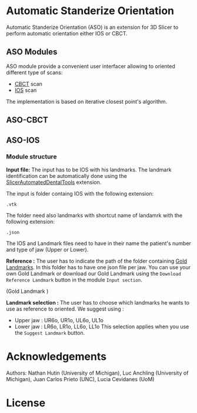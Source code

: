 # Automatic Standerize Orientation

Automatic Standerize Orientation (ASO) is an extension for 3D Slicer to perform automatic orientation either IOS or CBCT.

## ASO Modules
ASO module provide a convenient user interfacer allowing to oriented different type of scans:
- [CBCT](#aso-cbct) scan
- [IOS](#aso-ios) scan

The implementation is based on iterative closest point's algorithm.


## ASO-CBCT





## ASO-IOS


### Module structure

**Input file:**
The input has to be IOS with his landmarks.
The landmark identification can be automatically done using the [SlicerAutomatedDentalTools](https://github.com/DCBIA-OrthoLab/SlicerAutomatedDentalTools) extension.

The input is folder containg IOS with the following extension:
```
.vtk
```

The folder need also landmarks with shortcut name of landamrk with the following extension:
```
.json
```
 
The IOS and Landmark files need to have in their name the patient's number and type of jaw (Upper or Lower).


**Reference :**
The user has to indicate the path of the folder containing [Gold Landmarks](https://github.com/HUTIN1/ASO/releases/tag/v1.0.0). In this folder has to have one json file per jaw.
You can use your own Gold Landmark or download our Gold Landmark using the `Download Reference Landmark` button in the module `Input section`.

(Gold Landmark )



**Landmark selection :**
The user has to choose which landmarks he wants to use as reference to oriented. 
We suggest using :
 - Upper jaw : UR6o, UR1o, UL6o, UL1o
 - Lower jaw : LR6o, LR1o, LL6o, LL1o
This selection applies when you use the `Suggest Landmark` button.

# Acknowledgements
Authors: Nathan Hutin (University of Michigan), Luc Anchling (University of Michigan), Juan Carlos Prieto (UNC), Lucia Cevidanes (UoM)


# License
